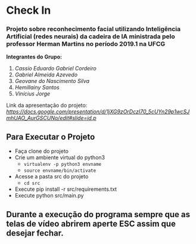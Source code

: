 # Check In

### Projeto sobre reconhecimento facial utilizando Inteligência Artificial (redes neurais) da cadeira de IA ministrada pelo professor Herman Martins no período 2019.1 na UFCG

**Integrantes do Grupo:** 
1) *Cassio Eduardo Gabriel Cordeiro*
2) *Gabriel Almeida Azevedo*
3) *Geovane do Nascimento Silva*
4) *Hemillainy Santos*
5) *Vinícius Jorge*

Link da apresentação do projeto: *https://docs.google.com/presentation/d/1jXG9zOrDczI70_5cUYn29p1wcSJmhUAO_AurGSCUNo/edit#slide=id.p*

## Para Executar o Projeto

* Faça clone do projeto
* Crie um ambiente virtual do python3
    * `virtualenv -p python3 envname`
    * `source envname/bin/activate`
* Acesse a pasta src do projeto
   * `cd src`
* Execute pip install -r src/requirements.txt
* Execute python src/main.py

## Durante a execução do programa sempre que as telas de vídeo abrirem aperte ESC assim que desejar fechar.
